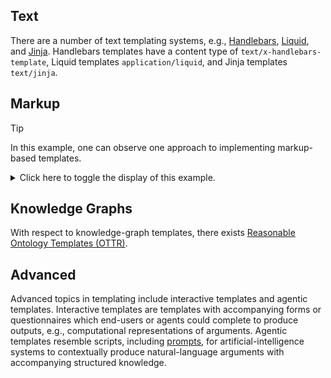 ## Text

There are a number of text templating systems, e.g., [Handlebars](https://handlebarsjs.com/), [Liquid](https://liquidjs.com/), and [Jinja](https://jinja.palletsprojects.com/en/stable/). Handlebars templates have a content type of `text/x-handlebars-template`, Liquid templates `application/liquid`, and Jinja templates `text/jinja`.

## Markup

> [!TIP]
> In this example, one can observe one approach to implementing markup-based templates.
> 
> <details>
> <summary>Click here to toggle the display of this example.</summary>
> <br>
>
> ```xml
> <argument>
>   <conclusion><parameter bind="object" /> is a British citizen.</conclusion>
>   <premises>
>     <argument>
>       <conclusion><parameter bind="object" /> was born in Bermuda.</conclusion>
>       <parameter bind="evidence" />
>     </argument>
>     <argument>
>       <conclusion><cite href="cid:item3">People born in Bermuda are British citizens.</cite></conclusion>
>     </argument>
>   </premises>
> </argument>
> ```
> ```xml
> <argument template="cid:item1">
>   <conclusion><object>Bob Smith</object> is a British citizen.</conclusion>
>   <premises>
>     <argument>
>       <conclusion><object>Bob Smith</object> was born in Bermuda.</conclusion>
>       <evidence href="cid:item2">Attached is a copy of the birth certificate.</evidence>
>     </argument>
>     <argument>
>       <conclusion><cite href="cid:item3">People born in Bermuda are British citizens.</cite></conclusion>
>     </argument>
>   </premises>
> </argument>
> ```

## Knowledge Graphs

With respect to knowledge-graph templates, there exists [Reasonable Ontology Templates (OTTR)](https://www.ottr.xyz/).

## Advanced

Advanced topics in templating include interactive templates and agentic templates. Interactive templates are templates with accompanying forms or questionnaires which end-users or agents could complete to produce outputs, e.g., computational representations of arguments. Agentic templates resemble scripts, including [prompts](https://en.wikipedia.org/wiki/Prompt_engineering), for artificial-intelligence systems to contextually produce natural-language arguments with accompanying structured knowledge.

